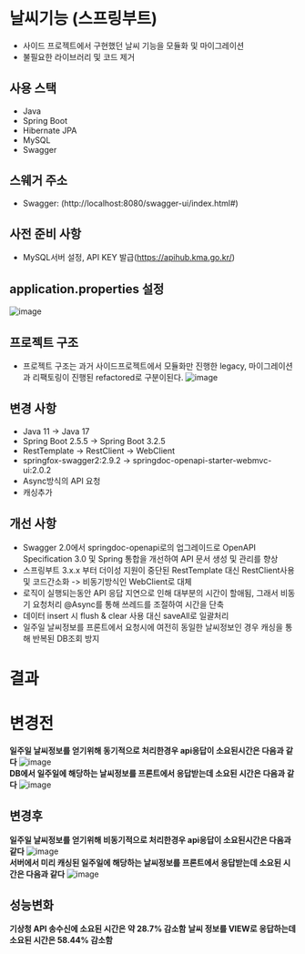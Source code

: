 # 날씨기능 (스프링부트)
- 사이드 프로젝트에서 구현했던 날씨 기능을 모듈화 및 마이그레이션
- 불필요한 라이브러리 및 코드 제거
 
## 사용 스택
- Java
- Spring Boot
- Hibernate JPA
- MySQL
- Swagger

## 스웨거 주소
- Swagger: (http://localhost:8080/swagger-ui/index.html#)

## 사전 준비 사항 
- MySQL서버 설정, API KEY 발급(https://apihub.kma.go.kr/) 

## application.properties 설정
![image](https://github.com/VerifiedIdiot/weather_function/assets/107241795/03e4ce5e-535d-48ff-85d0-8536f8541035)

## 프로젝트 구조
 - 프로젝트 구조는 과거 사이드프로젝트에서 모듈화만 진행한 legacy, 마이그레이션과 리팩토링이 진행된 refactored로 구분이된다.
![image](https://github.com/VerifiedIdiot/weather_function/assets/107241795/f11adb04-4c73-4b7f-8a57-49882924dd71)
 
## 변경 사항
- Java 11 -> Java 17
- Spring Boot 2.5.5 -> Spring Boot 3.2.5
- RestTemplate -> RestClient -> WebClient
- springfox-swagger2:2.9.2 -> springdoc-openapi-starter-webmvc-ui:2.0.2
- Async방식의 API 요청
- 캐싱추가

## 개선 사항
- Swagger 2.0에서 springdoc-openapi로의 업그레이드로 OpenAPI Specification 3.0 및 Spring 통합을 개선하여 API 문서 생성 및 관리를 향상 
- 스프링부트 3.x.x 부터 더이성 지원이 중단된 RestTemplate 대신 RestClient사용 및 코드간소화 -> 비동기방식인 WebClient로 대체
- 로직이 실행되는동안 API 응답 지연으로 인해 대부분의 시간이 할애됨, 그래서 비동기 요청처리 @Async를 통해 쓰레드를 조절하여 시간을 단축
- 데이터 insert 시 flush & clear 사용 대신 saveAll로 일괄처리
- 일주일 날씨정보를 프론트에서 요청시에 여전히 동일한 날씨정보인 경우 캐싱을 통해 반복된 DB조회 방지

# 결과 

# 변경전 
**일주일 날씨정보를 얻기위해 동기적으로 처리한경우 api응답이 소요된시간은 다음과 같다**
![image](https://github.com/VerifiedIdiot/weather_function/assets/107241795/ea2ac179-b2f3-48ef-a345-d0da769c2b82)
</br>
**DB에서 일주일에 해당하는 날씨정보를 프론트에서 응답받는데 소요된 시간은 다음과 같다**
![image](https://github.com/VerifiedIdiot/weather_function/assets/107241795/b11f6880-c76d-40b8-8bc9-ac7479dc3a46)


## 변경후 
**일주일 날씨정보를 얻기위해 비동기적으로 처리한경우 api응답이 소요된시간은 다음과 같다**
![image](https://github.com/VerifiedIdiot/weather_function/assets/107241795/a271c35f-eeb1-47d8-87c3-d56017cf0ee8)
</br>
**서버에서 미리 캐싱된 일주일에 해당하는 날씨정보를 프론트에서 응답받는데 소요된 시간은 다음과 같다**
![image](https://github.com/VerifiedIdiot/weather_function/assets/107241795/a409c84f-210a-4adc-9ede-1878f56059b9)

## 성능변화
 **기상청 API 송수신에 소요된 시간은 약 28.7% 감소함**
 **날씨 정보를 VIEW로 응답하는데 소요된 시간은 58.44% 감소함**




